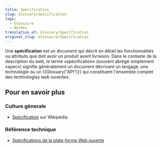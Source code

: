 ```yaml
---
title: Spécification
slug: Glossary/Specification
tags:
  - Glossaire
  - Normes
translation_of: Glossary/Specification
original_slug: Glossaire/Specification
---
```

Une **spécification** est un document qui décrit en détail les fonctionnalités ou attributs que doit avoir un produit avant livraison. Dans le contexte de la description du web, le terme «spécification» (souvent abrégé simplement «spec») signifie généralement un document décrivant un langage, une technologie ou un  {{Glossary("API")}} qui constituent l'ensemble complet des technologies web ouvertes.

## Pour en savoir plus

### Culture génerale

- [Spécification](https://fr.wikipedia.org/wiki/Sp%C3%A9cification_(norme_technique)) sur Wikipédia

### Référence technique

- [Spécifications de la plate-forme Web ouverte](/fr/docs/Web/Specification_list)
